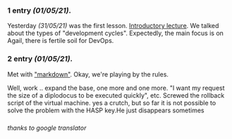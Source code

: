 ### 1 entry *(01/05/21)*.
Yesterday *(31/05/21)* was the first lesson. [Introductory lecture](https://nextcloud.andersenlab.dev/index.php/s/csNypjXzT4xj3rH). We talked about the types of "development cycles". Expectedly, the main focus is on Agail, there is fertile soil for DevOps.

### 2 entry *(01/05/21)*.
Met with ["markdown"](https://www.markdownguide.org/basic-syntax/). Okay, we're playing by the rules. 

Well, work .. expand the base, one more and one more. "I want my request the size of a diplodocus to be executed quickly", etc.
Screwed the rollback script of the virtual machine. yes a crutch, but so far it is not possible to solve the problem with the HASP key.He just disappears sometimes
###

*thanks to google translator*

